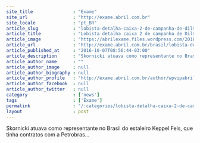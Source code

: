 ```yaml
---
site_title               : "Exame"
site_url                 : "http://exame.abril.com.br"
site_locale              : "pt_BR"
article_slug             : "lobista-detalha-caixa-2-de-campanha-de-dilma-e-temer"
article_title            : "Lobista detalha caixa 2 de campanha de Dilma e Temer"
article_image            : "https://abrilexame.files.wordpress.com/2016/10/size_960_16_9_dilma-e-temer1.jpg?quality=70&strip=all&w=960"
article_url              : "http://exame.abril.com.br/brasil/lobista-detalha-caixa-2-de-campanha-de-dilma-e-temer/"
article_published_at     : "2016-10-07T08:56:44-03:00"
article_description      : "Skornicki atuava como representante no Brasil do estaleiro Keppel Fels, que tinha contratos com a Petrobras..."
article_author_name      : ""
article_author_image     : null
article_author_biography : null
article_author_profile   : "http://exame.abril.com.br/author/wpvipabril/"
article_author_facebook  : null
article_author_twitter   : null
category                 : ['news']
tags                     : ['Exame']
permalink                : "/:categories/lobista-detalha-caixa-2-de-campanha-de-dilma-e-temer/"
layout                   : post
---
```


Skornicki atuava como representante no Brasil do estaleiro Keppel Fels, que tinha contratos com a Petrobras...
